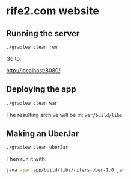 # rife2.com website

## Running the server

```bash
./gradlew clean run
```

Go to:

[http://localhost:8080/](http://localhost:8080/)


## Deploying the app

```bash
./gradlew clean war
```

The resulting archive will be in:
`war/build/libs`


## Making an UberJar


```bash
./gradlew clean uberJar
```

Then run it with:

```bash
java -jar app/build/libs/rifers-uber-1.0.jar
```